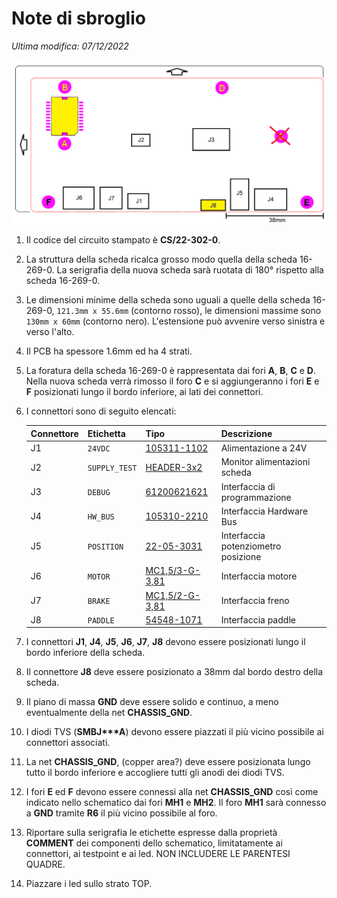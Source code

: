 # Note di sbroglio

*Ultima modifica: 07/12/2022*

![layout](images/layout.png)

1. Il codice del circuito stampato è **CS/22-302-0**.

2. La struttura della scheda ricalca grosso modo quella della scheda 16-269-0. La serigrafia della nuova scheda sarà ruotata di 180° rispetto alla scheda 16-269-0.

3. Le dimensioni minime della scheda sono uguali a quelle della scheda 16-269-0, `121.3mm x 55.6mm` (contorno rosso), le dimensioni massime sono `130mm x 60mm` (contorno nero). L'estensione può avvenire verso sinistra e verso l'alto.

4. Il PCB ha spessore 1.6mm ed ha 4 strati.

5. La foratura della scheda 16-269-0 è rappresentata dai fori **A**, **B**, **C** e **D**. Nella nuova scheda verrà rimosso il foro **C** e si aggiungeranno i fori **E** e **F** posizionati lungo il bordo inferiore, ai lati dei connettori.

6. I connettori sono di seguito elencati:

    | Connettore | Etichetta | Tipo         | Descrizione                          |
    | -- | ------------- | ---------------- | ------------------------------------ |
    | J1 | `24VDC`       | [105311-1102]    | Alimentazione a 24V                  |
    | J2 | `SUPPLY_TEST` | [HEADER-3x2]     | Monitor alimentazioni scheda         |
    | J3 | `DEBUG`       | [61200621621]    | Interfaccia di programmazione        |
    | J4 | `HW_BUS`      | [105310-2210]    | Interfaccia Hardware Bus             |
    | J5 | `POSITION`    | [22-05-3031]     | Interfaccia  potenziometro posizione |
    | J6 | `MOTOR`       | [MC1,5/3-G-3,81] | Interfaccia motore                   |
    | J7 | `BRAKE`       | [MC1,5/2-G-3,81] | Interfaccia freno                    |
    | J8 | `PADDLE`      | [54548-1071]     | Interfaccia paddle                   |

    [105311-1102]: https://www.molex.com/pdm_docs/sd/1053111102_sd.pdf
    [61200621621]: https://www.we-online.com/catalog/datasheet/61200621621.pdf
    [105310-2210]: https://www.molex.com/pdm_docs/sd/1053101210_sd.pdf
    [22-05-3031]: https://www.molex.com/pdm_docs/sd/022053031_sd.pdf
    [MC1,5/3-G-3,81]: https://www.phoenixcontact.com/product/pdf/api/v1/MTgwMzI4MA?_realm=us&_locale=en-US&blocks=commercial-data%2Ctechnical-data%2Cdrawings
    [MC1,5/2-G-3,81]: https://www.phoenixcontact.com/product/pdf/api/v1/MTgwMzI3Nw?_realm=us&_locale=en-US&blocks=commercial-data%2Ctechnical-data%2Cdrawings
    [54548-1071]: https://www.molex.com/pdm_docs/sd/545482671_sd.pdf
    [HEADER-3x2]: https://www.molex.com/pdm_docs/sd/901310123_sd.pdf

7. I connettori **J1**, **J4**, **J5**, **J6**, **J7**, **J8** devono essere posizionati lungo il bordo inferiore della scheda.

8. Il connettore **J8** deve essere posizionato a 38mm dal bordo destro della scheda.

9. Il piano di massa **GND** deve essere solido e continuo, a meno eventualmente della net **CHASSIS_GND**.

10. I diodi TVS (**SMBJ\*\*\*A**) devono essere piazzati il più vicino possibile ai connettori associati.

11. La net **CHASSIS_GND**, (copper area?) deve essere posizionata lungo tutto il bordo inferiore e accogliere tutti gli anodi dei diodi TVS.

12. I fori **E** ed **F** devono essere connessi alla net **CHASSIS_GND** così come indicato nello schematico dai fori **MH1** e **MH2**. Il foro **MH1** sarà connesso a **GND** tramite **R6** il più vicino possibile al foro.

13. Riportare sulla serigrafia le etichette espresse dalla proprietà **COMMENT** dei componenti dello schematico, limitatamente ai connettori, ai testpoint e ai led. NON INCLUDERE LE PARENTESI QUADRE.

14. Piazzare i led sullo strato TOP.
